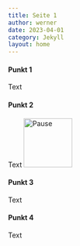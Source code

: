 ```yaml
---
title: Seite 1
author: werner
date: 2023-04-01
category: Jekyll
layout: home
---
```


#### Punkt 1
Text
#### Punkt 2
Text
<img src="https://cdn.pixabay.com/photo/2017/01/06/16/42/coffee-1958233_960_720.jpg" alt="Pause" style="height: 100px; width:100px;"/>
#### Punkt 3
Text
#### Punkt 4
Text
